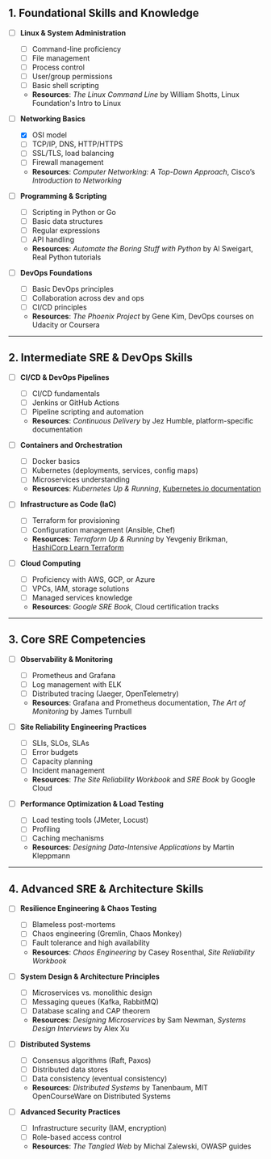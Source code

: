 ## 1. Foundational Skills and Knowledge

- [ ] **Linux & System Administration**
   - [ ] Command-line proficiency
   - [ ] File management
   - [ ] Process control
   - [ ] User/group permissions
   - [ ] Basic shell scripting
   - **Resources**: *The Linux Command Line* by William Shotts, Linux Foundation's Intro to Linux

- [ ] **Networking Basics**
   - [x] OSI model
   - [ ] TCP/IP, DNS, HTTP/HTTPS
   - [ ] SSL/TLS, load balancing
   - [ ] Firewall management
   - **Resources**: *Computer Networking: A Top-Down Approach*, Cisco’s *Introduction to Networking*

- [ ] **Programming & Scripting**
   - [ ] Scripting in Python or Go
   - [ ] Basic data structures
   - [ ] Regular expressions
   - [ ] API handling
   - **Resources**: *Automate the Boring Stuff with Python* by Al Sweigart, Real Python tutorials

- [ ] **DevOps Foundations**
   - [ ] Basic DevOps principles
   - [ ] Collaboration across dev and ops
   - [ ] CI/CD principles
   - **Resources**: *The Phoenix Project* by Gene Kim, DevOps courses on Udacity or Coursera

---

## 2. Intermediate SRE & DevOps Skills

- [ ] **CI/CD & DevOps Pipelines**
   - [ ] CI/CD fundamentals
   - [ ] Jenkins or GitHub Actions
   - [ ] Pipeline scripting and automation
   - **Resources**: *Continuous Delivery* by Jez Humble, platform-specific documentation
   
- [ ] **Containers and Orchestration**
   - [ ] Docker basics
   - [ ] Kubernetes (deployments, services, config maps)
   - [ ] Microservices understanding
   - **Resources**: *Kubernetes Up & Running*, [Kubernetes.io documentation](https://kubernetes.io/docs/home/)

- [ ] **Infrastructure as Code (IaC)**
   - [ ] Terraform for provisioning
   - [ ] Configuration management (Ansible, Chef)
   - **Resources**: *Terraform Up & Running* by Yevgeniy Brikman, [HashiCorp Learn Terraform](https://learn.hashicorp.com/terraform)

- [ ] **Cloud Computing**
   - [ ] Proficiency with AWS, GCP, or Azure
   - [ ] VPCs, IAM, storage solutions
   - [ ] Managed services knowledge
   - **Resources**: *Google SRE Book*, Cloud certification tracks


---

## 3. Core SRE Competencies

- [ ] **Observability & Monitoring**
   - [ ] Prometheus and Grafana
   - [ ] Log management with ELK
   - [ ] Distributed tracing (Jaeger, OpenTelemetry)
   - **Resources**: Grafana and Prometheus documentation, *The Art of Monitoring* by James Turnbull

- [ ] **Site Reliability Engineering Practices**
   - [ ] SLIs, SLOs, SLAs
   - [ ] Error budgets
   - [ ] Capacity planning
   - [ ] Incident management
   - **Resources**: *The Site Reliability Workbook* and *SRE Book* by Google Cloud

- [ ] **Performance Optimization & Load Testing**
   - [ ] Load testing tools (JMeter, Locust)
   - [ ] Profiling
   - [ ] Caching mechanisms
   - **Resources**: *Designing Data-Intensive Applications* by Martin Kleppmann

---

## 4. Advanced SRE & Architecture Skills

- [ ] **Resilience Engineering & Chaos Testing**
   - [ ] Blameless post-mortems
   - [ ] Chaos engineering (Gremlin, Chaos Monkey)
   - [ ] Fault tolerance and high availability
   - **Resources**: *Chaos Engineering* by Casey Rosenthal, *Site Reliability Workbook*

- [ ] **System Design & Architecture Principles**
   - [ ] Microservices vs. monolithic design
   - [ ] Messaging queues (Kafka, RabbitMQ)
   - [ ] Database scaling and CAP theorem
   - **Resources**: *Designing Microservices* by Sam Newman, *Systems Design Interviews* by Alex Xu

- [ ] **Distributed Systems**
   - [ ] Consensus algorithms (Raft, Paxos)
   - [ ] Distributed data stores
   - [ ] Data consistency (eventual consistency)
   - **Resources**: *Distributed Systems* by Tanenbaum, MIT OpenCourseWare on Distributed Systems

- [ ] **Advanced Security Practices**
   - [ ] Infrastructure security (IAM, encryption)
   - [ ] Role-based access control
   - **Resources**: *The Tangled Web* by Michal Zalewski, OWASP guides
